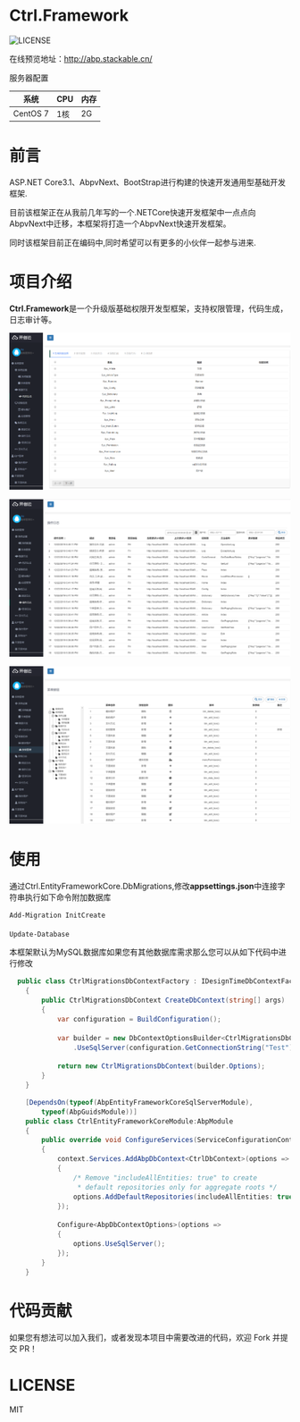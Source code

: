 ﻿Ctrl.Framework
==============

![LICENSE](https://img.shields.io/github/license/ctrlcommunity/Ctrl.Framework?style=plastic)

在线预览地址：http://abp.stackable.cn/

服务器配置

|  系统   | CPU  | 内存 |
|  ----  | ----  | ---- |
| CentOS 7  | 1核 | 2G |

前言
=====

ASP.NET Core3.1、AbpvNext、BootStrap进行构建的快速开发通用型基础开发框架.


目前该框架正在从我前几年写的一个.NETCore快速开发框架中一点点向AbpvNext中迁移，本框架将打造一个AbpvNext快速开发框架。

同时该框架目前正在编码中,同时希望可以有更多的小伙伴一起参与进来.



项目介绍
=====
**Ctrl.Framework**是一个升级版基础权限开发型框架，支持权限管理，代码生成，日志审计等。

![admin](https://raw.githubusercontent.com/ctrlcommunity/ASP.NET-Core-BaseDesign/dev/src/Presentation/Ctrl.Net/wwwroot/images/admin.png)

![admin](https://raw.githubusercontent.com/ctrlcommunity/ASP.NET-Core-BaseDesign/dev/src/Presentation/Ctrl.Net/wwwroot/images/admin-oplog.png)

![admin](https://raw.githubusercontent.com/ctrlcommunity/ASP.NET-Core-BaseDesign/dev/src/Presentation/Ctrl.Net/wwwroot/images/admin-button.png)

# 使用

通过Ctrl.EntityFrameworkCore.DbMigrations,修改**appsettings.json**中连接字符串执行如下命令附加数据库
```cmd
Add-Migration InitCreate

Update-Database
```
本框架默认为MySQL数据库如果您有其他数据库需求那么您可以从如下代码中进行修改

```csharp
  public class CtrlMigrationsDbContextFactory : IDesignTimeDbContextFactory<CtrlMigrationsDbContext>
    {
        public CtrlMigrationsDbContext CreateDbContext(string[] args)
        {
            var configuration = BuildConfiguration();

            var builder = new DbContextOptionsBuilder<CtrlMigrationsDbContext>()
                .UseSqlServer(configuration.GetConnectionString("Test"));

            return new CtrlMigrationsDbContext(builder.Options);
        }
    }
```
```csharp
    [DependsOn(typeof(AbpEntityFrameworkCoreSqlServerModule),
        typeof(AbpGuidsModule))]
    public class CtrlEntityFrameworkCoreModule:AbpModule
    {
        public override void ConfigureServices(ServiceConfigurationContext context)
        {
            context.Services.AddAbpDbContext<CtrlDbContext>(options =>
            {
                /* Remove "includeAllEntities: true" to create
                 * default repositories only for aggregate roots */
                options.AddDefaultRepositories(includeAllEntities: true);
            });

            Configure<AbpDbContextOptions>(options =>
            {
                options.UseSqlServer();
            });
        }
    }
```



# 代码贡献

如果您有想法可以加入我们，或者发现本项目中需要改进的代码，欢迎 Fork 并提交 PR！


# LICENSE

MIT

